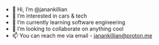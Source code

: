 - 👋 Hi, I’m @janankillian
- 👀 I’m interested in cars & tech
- 🌱 I’m currently learning software engineering
- 💞️ I’m looking to collaborate on anything cool
- 📫 You can reach me via email - janankillian@proton.me

<!---
janankillian/janankillian is a ✨ special ✨ repository because its `README.md` (this file) appears on your GitHub profile.
You can click the Preview link to take a look at your changes.
--->
